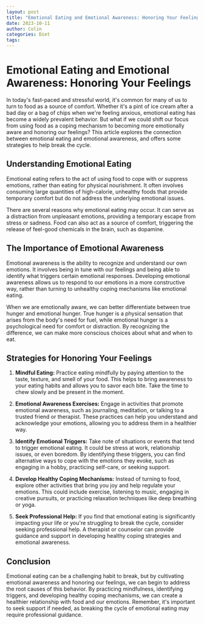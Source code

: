 ```yaml
---
layout: post
title: "Emotional Eating and Emotional Awareness: Honoring Your Feelings"
date: 2023-10-11
author: Colin
categories: Diet
tags: 
---
```


# Emotional Eating and Emotional Awareness: Honoring Your Feelings

In today's fast-paced and stressful world, it's common for many of us to turn to food as a source of comfort. Whether it's a pint of ice cream after a bad day or a bag of chips when we're feeling anxious, emotional eating has become a widely prevalent behavior. But what if we could shift our focus from using food as a coping mechanism to becoming more emotionally aware and honoring our feelings? This article explores the connection between emotional eating and emotional awareness, and offers some strategies to help break the cycle.

## Understanding Emotional Eating

Emotional eating refers to the act of using food to cope with or suppress emotions, rather than eating for physical nourishment. It often involves consuming large quantities of high-calorie, unhealthy foods that provide temporary comfort but do not address the underlying emotional issues.

There are several reasons why emotional eating may occur. It can serve as a distraction from unpleasant emotions, providing a temporary escape from stress or sadness. Food can also act as a source of comfort, triggering the release of feel-good chemicals in the brain, such as dopamine.

## The Importance of Emotional Awareness

Emotional awareness is the ability to recognize and understand our own emotions. It involves being in tune with our feelings and being able to identify what triggers certain emotional responses. Developing emotional awareness allows us to respond to our emotions in a more constructive way, rather than turning to unhealthy coping mechanisms like emotional eating.

When we are emotionally aware, we can better differentiate between true hunger and emotional hunger. True hunger is a physical sensation that arises from the body's need for fuel, while emotional hunger is a psychological need for comfort or distraction. By recognizing the difference, we can make more conscious choices about what and when to eat.

## Strategies for Honoring Your Feelings

1. **Mindful Eating:** Practice eating mindfully by paying attention to the taste, texture, and smell of your food. This helps to bring awareness to your eating habits and allows you to savor each bite. Take the time to chew slowly and be present in the moment.

2. **Emotional Awareness Exercises:** Engage in activities that promote emotional awareness, such as journaling, meditation, or talking to a trusted friend or therapist. These practices can help you understand and acknowledge your emotions, allowing you to address them in a healthier way.

3. **Identify Emotional Triggers:** Take note of situations or events that tend to trigger emotional eating. It could be stress at work, relationship issues, or even boredom. By identifying these triggers, you can find alternative ways to cope with the emotions they evoke, such as engaging in a hobby, practicing self-care, or seeking support.

4. **Develop Healthy Coping Mechanisms:** Instead of turning to food, explore other activities that bring you joy and help regulate your emotions. This could include exercise, listening to music, engaging in creative pursuits, or practicing relaxation techniques like deep breathing or yoga.

5. **Seek Professional Help:** If you find that emotional eating is significantly impacting your life or you're struggling to break the cycle, consider seeking professional help. A therapist or counselor can provide guidance and support in developing healthy coping strategies and emotional awareness.

## Conclusion

Emotional eating can be a challenging habit to break, but by cultivating emotional awareness and honoring our feelings, we can begin to address the root causes of this behavior. By practicing mindfulness, identifying triggers, and developing healthy coping mechanisms, we can create a healthier relationship with food and our emotions. Remember, it's important to seek support if needed, as breaking the cycle of emotional eating may require professional guidance.